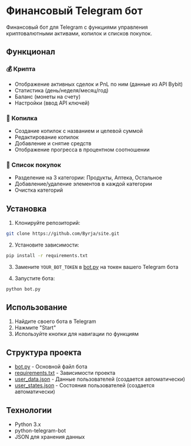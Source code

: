 # Финансовый Telegram бот

Финансовый бот для Telegram с функциями управления криптовалютными активами, копилок и списков покупок.

## Функционал

### 💰 Крипта
- Отображение активных сделок и PnL по ним (данные из API Bybit)
- Статистика (день/неделя/месяц/год)
- Баланс (монеты на счету)
- Настройки (ввод API ключей)

### 🏦 Копилка
- Создание копилок с названием и целевой суммой
- Редактирование копилок
- Добавление и снятие средств
- Отображение прогресса в процентном соотношении

### 🛒 Список покупок
- Разделение на 3 категории: Продукты, Аптека, Остальное
- Добавление/удаление элементов в каждой категории
- Очистка категорий

## Установка

1. Клонируйте репозиторий:
```bash
git clone https://github.com/Byrja/site.git
```

2. Установите зависимости:
```bash
pip install -r requirements.txt
```

3. Замените `YOUR_BOT_TOKEN` в [bot.py](file:///d:/Users/br/Documents/GitHub/site/bot.py) на токен вашего Telegram бота

4. Запустите бота:
```bash
python bot.py
```

## Использование

1. Найдите своего бота в Telegram
2. Нажмите "Start"
3. Используйте кнопки для навигации по функциям

## Структура проекта

- [bot.py](file:///d:/Users/br/Documents/GitHub/site/bot.py) - Основной файл бота
- [requirements.txt](file:///d:/Users/br/Documents/GitHub/site/requirements.txt) - Зависимости проекта
- [user_data.json](file:///d:/Users/br/Documents/GitHub/site/user_data.json) - Данные пользователей (создается автоматически)
- [user_states.json](file:///d:/Users/br/Documents/GitHub/site/user_states.json) - Состояния пользователей (создается автоматически)

## Технологии

- Python 3.x
- python-telegram-bot
- JSON для хранения данных